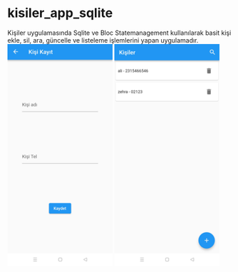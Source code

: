 # kisiler_app_sqlite

Kişiler uygulamasında Sqlite ve Bloc Statemanagement kullanılarak basit kişi ekle, sil, ara, güncelle ve listeleme işlemlerini yapan uygulamadır.
<row>
<img src="https://github.com/mhmmdhankcmz/kisiler_uygulamasi_sqlite/blob/master/ss1.jpeg" with="200" height="500"/>
<img src="https://github.com/mhmmdhankcmz/kisiler_uygulamasi_sqlite/blob/master/ss2.jpeg" with="200" height="500"/>
</row>
